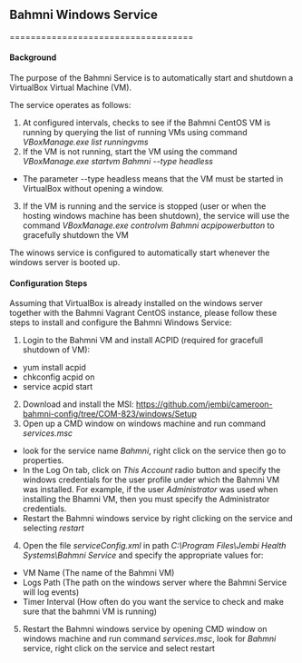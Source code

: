 ## Bahmni Windows Service
===================================

#### Background
The purpose of the Bahmni Service is to automatically start and shutdown a VirtualBox Virtual Machine (VM). 

The service operates as follows:
1. At configured intervals, checks to see if the Bahmni CentOS VM is running by querying the list of running VMs using command _VBoxManage.exe list runningvms_
2. If the VM is not running, start the VM using the command _VBoxManage.exe startvm Bahmni --type headless_ 
* The parameter --type headless means that the VM must be started in VirtualBox without opening a window.
3. If the VM is running and the service is stopped (user or when the hosting windows machine has been shutdown), the service will use the command _VBoxManage.exe controlvm Bahmni acpipowerbutton_ to gracefully shutdown the VM

The winows service is configured to automatically start whenever the windows server is booted up.

#### Configuration Steps
Assuming that VirtualBox is already installed on the windows server together with the Bahmni Vagrant CentOS instance, please follow these steps to install and configure the Bahmni Windows Service:
1. Login to the Bahmni VM and install ACPID (required for gracefull shutdown of VM):
* yum install acpid
* chkconfig acpid on
* service acpid start
2. Download and install the MSI: https://github.com/jembi/cameroon-bahmni-config/tree/COM-823/windows/Setup
3. Open up a CMD window on windows machine and run command _services.msc_
* look for the service name _Bahmni_, right click on the service then go to properties. 
* In the Log On tab, click on _This Account_ radio button and specify the windows credentials for the user profile under which the Bahmni VM was installed. For example, if the user _Administrator_ was used when installing the Bhamni VM, then you must specify the Administrator credentials.
* Restart the Bahmni windows service by right clicking on the service and selecting _restart_
4. Open the file _serviceConfig.xml_ in path _C:\Program Files\Jembi Health Systems\Bahmni Service_ and specify the appropriate values for:
* VM Name (The name of the Bahmni VM)
* Logs Path (The path on the windows server where the Bahmni Service will log events)
* Timer Interval (How often do you want the service to check and make sure that the bahmni VM is running)
5. Restart the Bahmni windows service by opening CMD window on windows machine and run command _services.msc_, look for _Bahmni_ service, right click on the service and select restart

